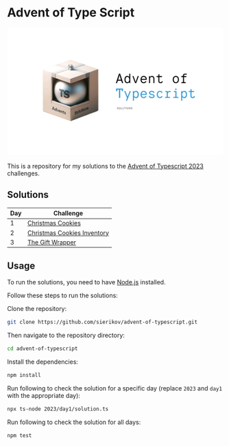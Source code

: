 # Advent of Type Script

![Advent of Typescript poser](public/poster.png)

This is a repository for my solutions to the [Advent of Typescript 2023](https://typehero.dev/aot-2023) challenges.

## Solutions

| Day | Challenge |
| --- | --------- |
| 1 | [Christmas Cookies](./day1/readme.md) |
| 2 | [Christmas Cookies Inventory](./day2/readme.md) |
| 3 | [The Gift Wrapper](./day3/readme.md) |

## Usage

To run the solutions, you need to have [Node.js](https://nodejs.org/en/) installed.

Follow these steps to run the solutions:

Clone the repository:

```bash
git clone https://github.com/sierikov/advent-of-typescript.git
```

Then navigate to the repository directory:

```bash
cd advent-of-typescript
```

Install the dependencies:

```bash
npm install
```

Run following to check the solution for a specific day
(replace `2023` and `day1` with the appropriate day):

```bash
npx ts-node 2023/day1/solution.ts     
```

Run following to check the solution for all days:

```bash
npm test
```
